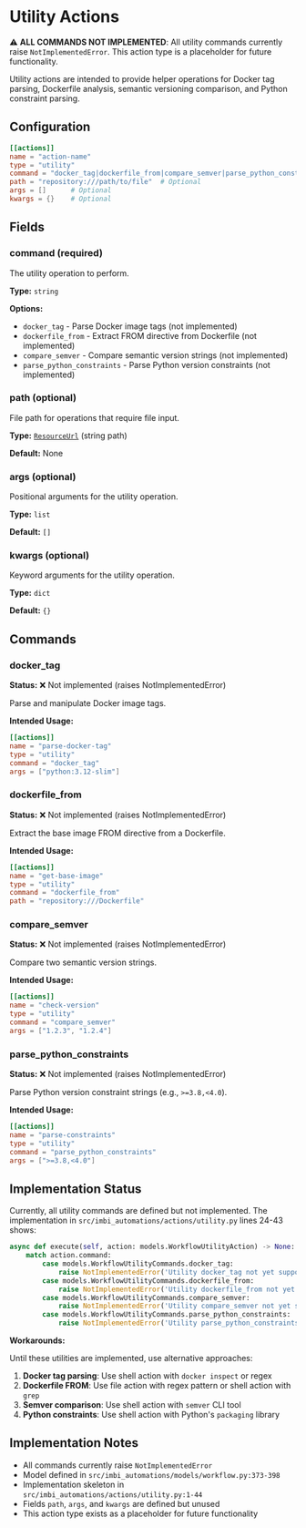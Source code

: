 # Utility Actions

⚠️ **ALL COMMANDS NOT IMPLEMENTED**: All utility commands currently raise `NotImplementedError`. This action type is a placeholder for future functionality.

Utility actions are intended to provide helper operations for Docker tag parsing, Dockerfile analysis, semantic versioning comparison, and Python constraint parsing.

## Configuration

```toml
[[actions]]
name = "action-name"
type = "utility"
command = "docker_tag|dockerfile_from|compare_semver|parse_python_constraints"
path = "repository:///path/to/file"  # Optional
args = []      # Optional
kwargs = {}    # Optional
```

## Fields

### command (required)

The utility operation to perform.

**Type:** `string`

**Options:**
- `docker_tag` - Parse Docker image tags (not implemented)
- `dockerfile_from` - Extract FROM directive from Dockerfile (not implemented)
- `compare_semver` - Compare semantic version strings (not implemented)
- `parse_python_constraints` - Parse Python version constraints (not implemented)

### path (optional)

File path for operations that require file input.

**Type:** [`ResourceUrl`](index.md#resourceurl-path-system) (string path)

**Default:** None


### args (optional)

Positional arguments for the utility operation.

**Type:** `list`

**Default:** `[]`


### kwargs (optional)

Keyword arguments for the utility operation.

**Type:** `dict`

**Default:** `{}`


## Commands

### docker_tag

**Status:** ❌ Not implemented (raises NotImplementedError)

Parse and manipulate Docker image tags.

**Intended Usage:**
```toml
[[actions]]
name = "parse-docker-tag"
type = "utility"
command = "docker_tag"
args = ["python:3.12-slim"]
```

### dockerfile_from

**Status:** ❌ Not implemented (raises NotImplementedError)

Extract the base image FROM directive from a Dockerfile.

**Intended Usage:**
```toml
[[actions]]
name = "get-base-image"
type = "utility"
command = "dockerfile_from"
path = "repository:///Dockerfile"
```

### compare_semver

**Status:** ❌ Not implemented (raises NotImplementedError)

Compare two semantic version strings.

**Intended Usage:**
```toml
[[actions]]
name = "check-version"
type = "utility"
command = "compare_semver"
args = ["1.2.3", "1.2.4"]
```

### parse_python_constraints

**Status:** ❌ Not implemented (raises NotImplementedError)

Parse Python version constraint strings (e.g., `>=3.8,<4.0`).

**Intended Usage:**
```toml
[[actions]]
name = "parse-constraints"
type = "utility"
command = "parse_python_constraints"
args = [">=3.8,<4.0"]
```

## Implementation Status

Currently, all utility commands are defined but not implemented. The implementation in `src/imbi_automations/actions/utility.py` lines 24-43 shows:

```python
async def execute(self, action: models.WorkflowUtilityAction) -> None:
    match action.command:
        case models.WorkflowUtilityCommands.docker_tag:
            raise NotImplementedError('Utility docker_tag not yet supported')
        case models.WorkflowUtilityCommands.dockerfile_from:
            raise NotImplementedError('Utility dockerfile_from not yet supported')
        case models.WorkflowUtilityCommands.compare_semver:
            raise NotImplementedError('Utility compare_semver not yet supported')
        case models.WorkflowUtilityCommands.parse_python_constraints:
            raise NotImplementedError('Utility parse_python_constraints not yet supported')
```

**Workarounds:**

Until these utilities are implemented, use alternative approaches:


1. **Docker tag parsing**: Use shell action with `docker inspect` or regex
2. **Dockerfile FROM**: Use file action with regex pattern or shell action with `grep`
3. **Semver comparison**: Use shell action with `semver` CLI tool
4. **Python constraints**: Use shell action with Python's `packaging` library

## Implementation Notes

- All commands currently raise `NotImplementedError`
- Model defined in `src/imbi_automations/models/workflow.py:373-398`
- Implementation skeleton in `src/imbi_automations/actions/utility.py:1-44`
- Fields `path`, `args`, and `kwargs` are defined but unused
- This action type exists as a placeholder for future functionality
